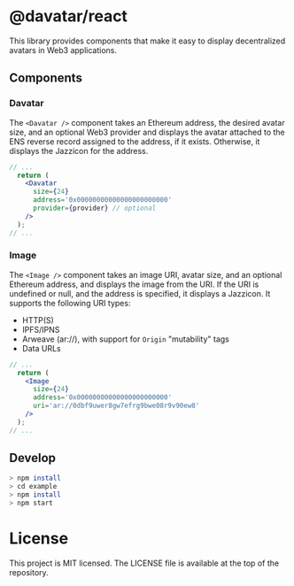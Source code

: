 # @davatar/react
This library provides components that make it easy to display decentralized avatars in Web3 applications.

## Components

### Davatar
The `<Davatar />` component takes an Ethereum address, the desired avatar size, and an optional Web3 provider and displays the avatar attached to the ENS reverse record assigned to the address, if it exists. Otherwise, it displays the Jazzicon for the address.

```jsx
// ...
  return (
    <Davatar
      size={24}
      address='0x00000000000000000000000'
      provider={provider} // optional
    />
  );
// ...
```

### Image
The `<Image />` component takes an image URI, avatar size, and an optional Ethereum address, and displays the image from the URI. If the URI is undefined or null, and the address is specified, it displays a Jazzicon. It supports the following URI types:

- HTTP(S)
- IPFS/IPNS
- Arweave (ar://), with support for `Origin` "mutability" tags
- Data URLs

```jsx
// ...
  return (
    <Image
      size={24}
      address='0x00000000000000000000000'
      uri='ar://0dbf9uwer8gw7efrg9bwe08r9v90ew8'
    />
  );
// ...
```

## Develop

```bash
> npm install
> cd example
> npm install
> npm start
```

# License
This project is MIT licensed. The LICENSE file is available at the top of the repository.

